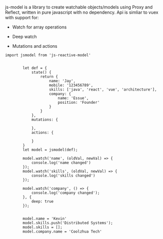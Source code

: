 js-model is a library to create watchable objects/models using Proxy and Reflect, written in pure javascript with no dependency. Api is simliar to vuex with support for:



* Watch for array operations

* Deep watch

* Mutations and actions





```
import jsmodel from 'js-reactive-model'


        let def = {
            state() {
                return {
                    name: 'Jay',
                    mobile: '123456789',
                    skills: ['java', 'react', 'vue', 'architecture'],
                    company: {
                        name: 'Essue',
                        position: 'Founder'
                    }
                }
            },
            mutations: {

            },
            actions: {

            }
        }
        let model = jsmodel(def);

        model.watch('name', (oldVal, newVal) => {
            console.log('name changed')
        });
        model.watch('skills', (oldVal, newVal) => {
            console.log('skills changed')
        });

        model.watch('company', () => {
            console.log('company changed');
        }, {
            deep: true
        });


        model.name = 'Kevin'
        model.skills.push('Distributed Systems');
        model.skills = [];
        model.company.name = 'Coolzhua Tech'
        
         
```





